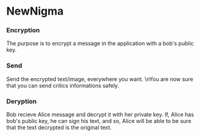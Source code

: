 # NewNigma
### Encryption
The purpose is to encrypt a message in the application with a bob's public key.

### Send 
Send the encrypted text/image, everywhere you want. \nYou are now sure that you can send critics informations safely.

### Deryption
Bob recieve Alice message and decrypt it with her private key. If, Alice has bob's public key, he can sign his text, and so, Alice will be able to be sure that the text decrypted is the original text.


